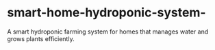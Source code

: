 # smart-home-hydroponic-system-
 A smart hydroponic farming system for homes that manages water and grows plants efficiently.
